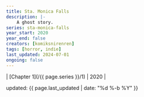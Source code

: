 ```yaml
---
title: Sta. Monica Falls
description: |-
    A ghost story.
series: sta-monica-falls
year_start: 2020
year_end: false
creators: [komiksnirenren]
tags: [horror, indie]
last_updated: 2024-07-01
ongoing: false
---
```


| [Chapter 1](/{{ page.series }}/1) | 2020 |

<p class="comic-last-updated">
updated: {{ page.last_updated | date: "%d %-b %Y" }}
</p>